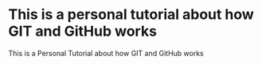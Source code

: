 
# This is a personal tutorial about how GIT and GitHub works


This is a Personal Tutorial about how GIT and GitHub works